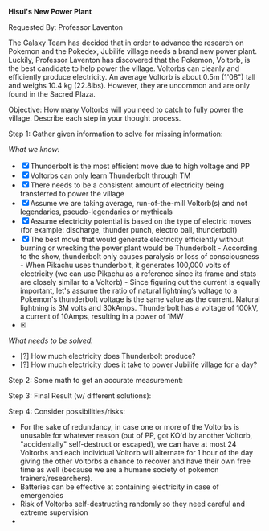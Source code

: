 
**Hisui's New Power Plant**

Requested By: Professor Laventon

The Galaxy Team has decided that in order to advance the research on Pokemon and the Pokedex, Jubilife village needs a brand new power plant. 
Luckily, Professor Laventon has discovered that the Pokemon, Voltorb, is the best candidate to help power the village.
Voltorbs can cleanly and efficiently produce electricity. An average Voltorb is about 0.5m (1'08") tall and weighs 10.4 kg (22.8lbs). 
However, they are uncommon and are only found in the Sacred Plaza.

Objective: How many Voltorbs will you need to catch to fully power the village. Describe each step in your thought process.

Step 1: Gather given information to solve for missing information:

*What we know:*
- [x] Thunderbolt is the most efficient move due to high voltage and PP
- [x] Voltorbs can only learn Thunderbolt through TM
- [x] There needs to be a consistent amount of electricity being transferred to power the village
- [x] Assume we are taking average, run-of-the-mill Voltorb(s) and not legendaries, pseudo-legendaries or mythicals
- [x] Assume electricity potential is based on the type of electric moves (for example: discharge, thunder punch, electro ball, thunderbolt)
- [x] The best move that would generate electricity efficiently without burning or wrecking the power plant would be Thunderbolt
      - According to the show, thunderbolt only causes paralysis or loss of consciousness 
      - When Pikachu uses thunderbolt, it generates 100,000 volts of electricity (we can use Pikachu as a reference since its frame and stats are closely 
        similar to a Voltorb)
      - Since figuring out the current is equally important, let's assume the ratio of natural lightning’s voltage to a Pokemon's thunderbolt voltage is 
        the same value as the current. Natural lightning is 3M volts and 30kAmps. Thunderbolt has a voltage of 100kV, a current of 10Amps, resulting in a 
        power of 1MW  
- [x] 

*What needs to be solved:*
- [?] How much electricity does Thunderbolt produce?
- [?] How much electricity does it take to power Jubilife village for a day?

Step 2: Some math to get an accurate measurement:

Step 3: Final Result (w/ different solutions):

Step 4: Consider possibilities/risks:
- For the sake of redundancy, in case one or more of the Voltorbs is unusable for whatever reason (out of PP, got KO'd by another Voltorb, "accidentally" 
self-destruct or escaped), we can have at most 24 Voltorbs and each individual Voltorb will alternate for 1 hour of the day giving the other Voltorbs a 
chance to recover and have their own free time as well (because we are a humane society of pokemon trainers/researchers).
- Batteries can be effective at containing electricity in case of emergencies
- Risk of Voltorbs self-destructing randomly so they need careful and extreme supervision
- 
